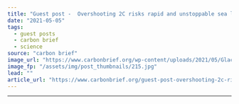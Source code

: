 ```yaml
---
title: "Guest post -  Overshooting 2C risks rapid and unstoppable sea level rise from Antarctica"
date: "2021-05-05"
tags: 
  - guest posts
  - carbon brief
  - science
source: "carbon brief"
image_url: "https://www.carbonbrief.org/wp-content/uploads/2021/05/Glaciers-and-mountains-in-the-evening-sun-are-seen-on-an-Operation-IceBridge-research-flight-returning-from-West-Antarctica-edited-583x372.jpg"
image_fp: "/assets/img/post_thumbnails/215.jpg"
lead: ""
article_url: "https://www.carbonbrief.org/guest-post-overshooting-2c-risks-rapid-and-unstoppable-sea-level-rise-from-antarctica"
---
```


---
